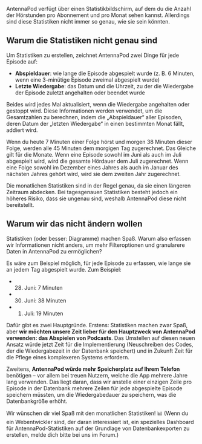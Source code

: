 AntennaPod verfügt über einen Statistikbildschirm, auf dem du die Anzahl der Hörstunden pro Abonnement und pro Monat sehen kannst. Allerdings sind diese Statistiken nicht immer so genau, wie sie sein könnten.

## Warum die Statistiken nicht genau sind

Um Statistiken zu erstellen, zeichnet AntennaPod zwei Dinge für jede Episode auf:

* **Abspieldauer**: wie lange die Episode abgespielt wurde (z. B. 6 Minuten, wenn eine 3-minütige Episode zweimal abgespielt wurde)
* **Letzte Wiedergabe**: das Datum und die Uhrzeit, zu der die Wiedergabe der Episode zuletzt angehalten oder beendet wurde

Beides wird jedes Mal aktualisiert, wenn die Wiedergabe angehalten oder gestoppt wird. Diese Informationen werden verwendet, um die Gesamtzahlen zu berechnen, indem die „Abspieldauer“ aller Episoden, deren Datum der „letzten Wiedergabe“ in einen bestimmten Monat fällt, addiert wird.

Wenn du heute 7 Minuten einer Folge hörst und morgen 38 Minuten dieser Folge, werden alle 45 Minuten dem morgigen Tag zugerechnet. Das Gleiche gilt für die Monate. Wenn eine Episode sowohl im Juni als auch im Juli abgespielt wird, wird die gesamte Hördauer dem Juli zugerechnet. Wenn eine Folge sowohl im Dezember eines Jahres als auch im Januar des nächsten Jahres gehört wird, wird sie dem zweiten Jahr zugerechnet.

Die monatlichen Statistiken sind in der Regel genau, da sie einen längeren Zeitraum abdecken. Bei tagesgenauen Statistiken besteht jedoch ein höheres Risiko, dass sie ungenau sind, weshalb AntennaPod diese nicht bereitstellt.

## Warum wir das nicht ändern wollen

Statistiken (oder besser: Diagramme) machen Spaß. Warum also erfassen wir Informationen nicht anders, um mehr Filteroptionen und granularere Daten in AntennaPod zu ermöglichen?

Es wäre zum Beispiel möglich, für jede Episode zu erfassen, wie lange sie an jedem Tag abgespielt wurde. Zum Beispiel:

* 28. Juni: 7 Minuten
* 30. Juni: 38 Minuten
* 1. Juli: 19 Minuten

Dafür gibt es zwei Hauptgründe. Erstens: Statistiken machen zwar Spaß, aber **wir möchten unsere Zeit lieber für den Hauptzweck von AntennaPod verwenden: das Abspielen von Podcasts**. Das Umstellen auf diesen neuen Ansatz würde jetzt Zeit für die Implementierung (Neuschreiben des Codes, der die Wiedergabezeit in der Datenbank speichert) und in Zukunft Zeit für die Pflege eines komplexeren Systems erfordern.

Zweitens, **AntennaPod würde mehr Speicherplatz auf Ihrem Telefon** benötigen – vor allem bei treuen Nutzern, welche die App mehrere Jahre lang verwenden. Das liegt daran, dass wir anstelle einer einzigen Zeile pro Episode in der Datenbank mehrere Zeilen für jede abgespielte Episode speichern müssten, um die Wiedergabedauer zu speichern, was die Datenbankgröße erhöht.

Wir wünschen dir viel Spaß mit den monatlichen Statistiken! 📊 (Wenn du ein Webentwickler sind, der daran interessiert ist, ein spezielles Dashboard für AntennaPod-Statistiken auf der Grundlage von Datenbankexporten zu erstellen, melde dich bitte bei uns im Forum.)
